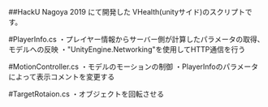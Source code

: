 ##HackU Nagoya 2019 にて開発した VHealth(unityサイド)のスクリプトです。

#PlayerInfo.cs
    ・プレイヤー情報からサーバー側が計算したパラメータの取得、モデルへの反映
    ・"UnityEngine.Networking"を使用してHTTP通信を行う

#MotionController.cs
    ・モデルのモーションの制御
    ・PlayerInfoのパラメータによって表示コメントを変更する
    
#TargetRotaion.cs
    ・オブジェクトを回転させる